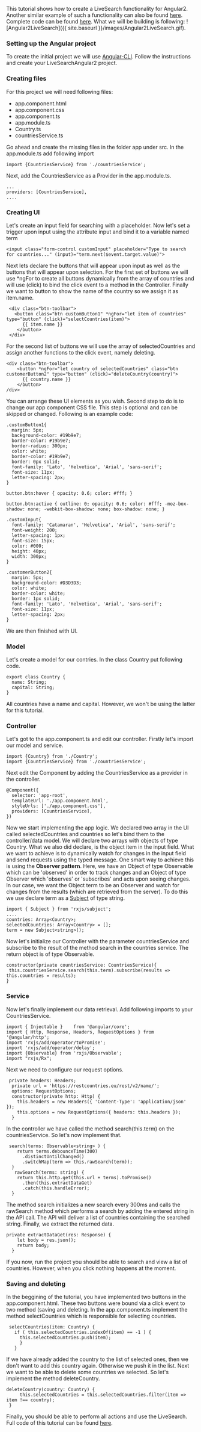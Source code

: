 This tutorial shows how to create a LiveSearch functionality for Angular2. Another similar example of such a functionality 
can also be found [here](http://plnkr.co/edit/TWt9Gdo6AdXa2ZMu9tt7?p=preview). Complete code can be found [here](https://github.com/nagam11/LiveSearchAngular2). What we will be building is following:
![Angular2LiveSearch]({{ site.baseurl }}/images/Angular2LiveSearch.gif).

### Setting up the Angular project
To create the initial project we will use [Angular-CLI](https://github.com/angular/angular-cli). Follow the instructions and
create your LiveSearchAngular2 project. 

### Creating files
For this project we will need following files:
* app.component.html
* app.component.css
* app.component.ts
* app.module.ts
* Country.ts
* countriesService.ts

Go ahead and create the missing files in the folder app under src. In the app.module.ts add following import
```
import {CountriesService} from './countriesService';
```
Next, add the CountriesService as a Provider in the app.module.ts.
```
...
providers: [CountriesService],
....
```


### Creating UI
Let's create an input field for searching with a placeholder. Now let's set a trigger upon input using the attribute input and 
bind it to a variable named term
```
<input class="form-control customInput" placeholder="Type to search for countries..." (input)="term.next($event.target.value)">
```

Next lets declare the buttons that will appear upon input as well as the buttons that will appear upon selection. For the first
set of buttons we will use *ngFor to create all buttons dynamically from the array of countries and will use (click) to bind the click event to a method
in the Controller. Finally we want to button to show the name of the country so we assign it as item.name.
```
 <div class="btn-toolbar">
   <button class="btn customButton1" *ngFor="let item of countries" type="button" (click)="selectCountries(item)">
      {{ item.name }}
    </button>
 </div>
```
For the second list of buttons we will use the array of selectedCountries and assign another functions to the click event, namely
deleting.
```
<div class="btn-toolbar">
    <button *ngFor="let country of selectedCountries" class="btn customerButton2" type="button" (click)="deleteCountry(country)">
      {{ country.name }}
    </button>
/div>
```
You can arrange these UI elements as you wish. Second step to do is to change our app component CSS file. This step is optional and 
can be skipped or changed. Following is an example code:
```
.customButton1{
  margin: 5px;
  background-color: #19b9e7;
  border-color: #19b9e7;
  border-radius: 300px;
  color: white;
  border-color: #19b9e7;
  border: 0px solid;
  font-family: 'Lato', 'Helvetica', 'Arial', 'sans-serif';
  font-size: 11px;
  letter-spacing: 2px;
}

button.btn:hover { opacity: 0.6; color: #fff; }

button.btn:active { outline: 0; opacity: 0.6; color: #fff; -moz-box-shadow: none; -webkit-box-shadow: none; box-shadow: none; }

.customInput{
  font-family: 'Catamaran', 'Helvetica', 'Arial', 'sans-serif';
  font-weight: 200;
  letter-spacing: 1px;
  font-size: 15px;
  color: #000;
  height: 40px;
  width: 300px;
}

.customerButton2{
  margin: 5px;
  background-color: #D3D3D3;
  color: white;
  border-color: white;
  border: 1px solid;
  font-family: 'Lato', 'Helvetica', 'Arial', 'sans-serif';
  font-size: 11px;
  letter-spacing: 2px;
}
```
We are then finished with UI.

### Model
Let's create a model for our contries. In the class Country put following code.
```
export class Country {
  name: String;
  capital: String;
}
```
All countries have a name and capital. However, we won't be using the latter for this tutorial.

### Controller
Let's got to the app.component.ts and edit our controller. Firstly let's import our model and service.
```
import {Country} from './Country';
import {CountriesService} from './countriesService';
```
Next edit the Component by adding the CountriesService as a provider in the controller.
```
@Component({
  selector: 'app-root',
  templateUrl: './app.component.html',
  styleUrls: ['./app.component.css'],
  providers: [CountriesService],
})
```
Now we start implementing the app logic. We declared two array in the UI called selectedCountries and countries so let's bind them to the controller/data model. We will declare two arrays with objects of type Country. What we also did declare, is the object item in the input field. What we want to achieve is to dynamically watch for changes in the input field and send requests using the typed message. One smart way to achieve this is using the **Observer pattern**. Here, we have an Object of type Observable which can be 'observed' in order to track changes and an Object of type Observer which 'observes' or 'subscribes' and acts upon seeing changes. In our case, we want the Object term to be an Observer and watch for changes from the results (which are retrieved from the server). To do this we use declare term as a [Subject](http://reactivex.io/documentation/subject.html) of type string.
```
import { Subject } from 'rxjs/subject';
....
countries: Array<Country>;
selectedCountries: Array<Country> = [];
term = new Subject<string>();
```
Now let's initialize our Controller with the parameter countriesService and subscribe to the result of the method search in the countries service. The return object is of type Observable.
```
constructor(private countriesService: CountriesService){
 this.countriesService.search(this.term).subscribe(results => this.countries = results);
}
```
### Service
Now let's finally implement our data retrieval. Add following imports to your CountriesService.
```
import { Injectable }    from '@angular/core';
import { Http, Response, Headers, RequestOptions } from '@angular/http';
import 'rxjs/add/operator/toPromise';
import 'rxjs/add/operator/delay';
import {Observable} from 'rxjs/Observable';
import "rxjs/Rx";
```
Next we need to configure our request options. 
```
 private headers: Headers;
  private url = 'https://restcountries.eu/rest/v2/name/';
  options: RequestOptions;
  constructor(private http: Http) {
    this.headers = new Headers({ 'Content-Type': 'application/json' });
    this.options = new RequestOptions({ headers: this.headers });
  }
```
In the controller we have called the method search(this.term) on the countriesService. So let's now implement that.
```
 search(terms: Observable<string> ) {
    return terms.debounceTime(300)
      .distinctUntilChanged()
      .switchMap(term => this.rawSearch(term));
  }
   rawSearch(terms: string) {
    return this.http.get(this.url + terms).toPromise()
      .then(this.extractDataGet)
      .catch(this.handleError);
  }
 ```
The method search initializes a new search every 300ms and calls the rawSearch method which performs a search by adding the entered string in the API call. The API will deliver a list of countries containing the searched string. Finally, we extract the returned data.
```
private extractDataGet(res: Response) {
    let body = res.json();
    return body;
  }
 ```
 If you now, run the project you should be able to search and view a list of countries. However, when you click nothing happens at the moment.
### Saving and deleting
In the beggining of the tutorial, you have implemented two buttons in the app.component.html. These two buttons were bound via a click event to two method (saving and deleting. In the app.component.ts implement the method selectCountries which is responsible for selecting countries.
 ```
  selectCountries(item: Country) {
    if ( this.selectedCountries.indexOf(item) == -1 ) {
      this.selectedCountries.push(item);
      }
    }
  ```
If we have already added the country to the list of selected ones, then we don't want to add this country again. Otherwise we push it in the list. Next we want to be able to delete some countries we selected. So let's implement the method deleteCountry.
 ```
 deleteCountry(country: Country) {
      this.selectedCountries = this.selectedCountries.filter(item => item !== country);
  }
  ```
 Finally, you should be able to perform all actions and use the LiveSearch. Full code of this tutorial can be found [here](https://github.com/nagam11/LiveSearchAngular2).
